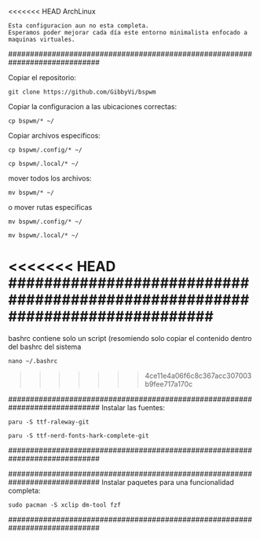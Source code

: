 <<<<<<< HEAD
ArchLinux

    Esta configuracion aun no esta completa.
    Esperamos poder mejorar cada día este entorno minimalista enfocado a maquinas virtuales.
    

#############################################################################

Copiar el repositorio:

    git clone https://github.com/GibbyVi/bspwm

Copiar la configuracion a las ubicaciones correctas:

    cp bspwm/* ~/

Copiar archivos especificos:

    cp bspwm/.config/* ~/

    cp bspwm/.local/* ~/

mover todos los archivos:

    mv bspwm/* ~/

o mover rutas especificas

    mv bspwm/.config/* ~/

    mv bspwm/.local/* ~/

<<<<<<< HEAD
#############################################################################
=======
bashrc contiene solo un script (resomiendo solo copiar el contenido dentro del bashrc del sistema

    nano ~/.bashrc
>>>>>>> 4ce11e4a06f6c8c367acc307003b9fee717a170c

#############################################################################
Instalar las fuentes:

    paru -S ttf-raleway-git

    paru -S ttf-nerd-fonts-hark-complete-git

#############################################################################

#############################################################################
Instalar paquetes para una funcionalidad completa:

    sudo pacman -S xclip dm-tool fzf

#############################################################################